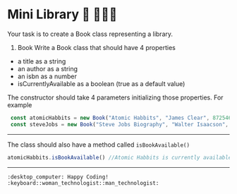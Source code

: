 
# Mini Library :blue_book: :open_book::notebook_with_decorative_cover::orange_book:


Your task is to create a Book class representing a library.

1. Book
Write a Book class that should have 4 properties

- a title as a string
- an author as a string
- an isbn as a number
- isCurrentlyAvailable as a boolean (true as a default value)

The constructor should take 4 parameters initializing those properties. For example


```js
 const atomicHabbits = new Book("Atomic Habbits", "James Clear", 87254612)
 const steveJobs = new Book("Steve Jobs Biography", "Walter Isaacson", 5561246)
```
---

The class should also have a method called `isBookAvailable()`

```js
atomicHabbits.isBookAvailable() //Atomic Habbits is currently available.
```

---

	:desktop_computer: Happy Coding! :keyboard::woman_technologist::man_technologist:





